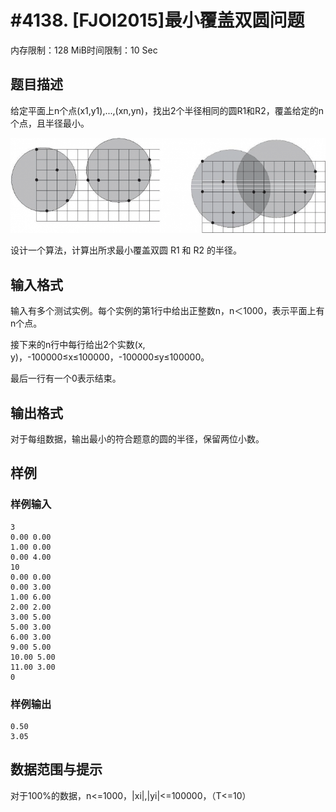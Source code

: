 # #4138.  [FJOI2015]最小覆盖双圆问题

内存限制：128 MiB时间限制：10 Sec

## 题目描述

给定平面上n个点(x1,y1),...,(xn,yn)，找出2个半径相同的圆R1和R2，覆盖给定的n个点，且半径最小。

![](upload/201506/11.png)

设计一个算法，计算出所求最小覆盖双圆 R1 和 R2 的半径。

## 输入格式

输入有多个测试实例。每个实例的第1行中给出正整数n，n＜1000，表示平面上有n个点。

接下来的n行中每行给出2个实数(x, y)，-100000&le;x&le;100000，-100000&le;y&le;100000。

最后一行有一个0表示结束。

## 输出格式

对于每组数据，输出最小的符合题意的圆的半径，保留两位小数。

## 样例

### 样例输入

    
    3 
    0.00 0.00 
    1.00 0.00 
    0.00 4.00 
    10 
    0.00 0.00 
    0.00 3.00 
    1.00 6.00 
    2.00 2.00 
    3.00 5.00 
    5.00 3.00 
    6.00 3.00 
    9.00 5.00 
    10.00 5.00 
    11.00 3.00 
    0
    

### 样例输出

    
    0.50
    3.05
    
    

## 数据范围与提示

对于100%的数据，n<=1000，|xi|,|yi|<=100000，（T<=10）
